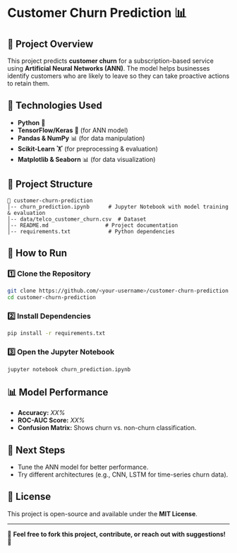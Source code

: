 # Customer Churn Prediction 📊

## 📌 Project Overview
This project predicts **customer churn** for a subscription-based service using **Artificial Neural Networks (ANN)**. The model helps businesses identify customers who are likely to leave so they can take proactive actions to retain them.

## 🔹 Technologies Used
- **Python** 🐍
- **TensorFlow/Keras** 🧠 (for ANN model)
- **Pandas & NumPy** 📊 (for data manipulation)
- **Scikit-Learn** 🏋️ (for preprocessing & evaluation)
- **Matplotlib & Seaborn** 📊 (for data visualization)

## 📂 Project Structure
```
📁 customer-churn-prediction
│-- churn_prediction.ipynb      # Jupyter Notebook with model training & evaluation
│-- data/telco_customer_churn.csv  # Dataset
│-- README.md                  # Project documentation
│-- requirements.txt            # Python dependencies
```

## 🚀 How to Run
### **1️⃣ Clone the Repository**
```bash
git clone https://github.com/<your-username>/customer-churn-prediction.git
cd customer-churn-prediction
```

### **2️⃣ Install Dependencies**
```bash
pip install -r requirements.txt
```

### **3️⃣ Open the Jupyter Notebook**
```bash
jupyter notebook churn_prediction.ipynb
```

## 📊 Model Performance
- **Accuracy:** _XX%_  
- **ROC-AUC Score:** _XX%_  
- **Confusion Matrix:** Shows churn vs. non-churn classification.

## 📌 Next Steps
- Tune the ANN model for better performance.
- Try different architectures (e.g., CNN, LSTM for time-series churn data).

## 📜 License
This project is open-source and available under the **MIT License**.

---
🙌 **Feel free to fork this project, contribute, or reach out with suggestions!** 🚀



